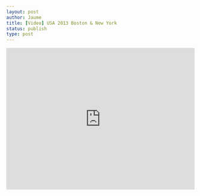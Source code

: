 ```yaml
---
layout: post
author: Jaume
title: [Video] USA 2013 Boston & New York
status: publish
type: post
---
```

<iframe src="http://player.vimeo.com/video/75295857?title=0&amp;byline=0&amp;color=679AF1&amp;portrait=0" width="500" height="377" frameborder="0"></iframe>
